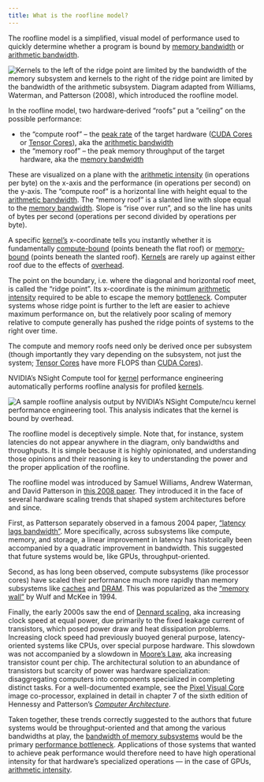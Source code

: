 ```yaml
---
title: What is the roofline model?
---
```


The roofline model is a simplified, visual model of performance used to quickly determine whether a program is bound by [memory bandwidth](https://www.notion.so/GPU-Performance-Glossary-2251e7f1694980bd93e4f67a75c6e489?pvs=21) or [arithmetic bandwidth](https://www.notion.so/GPU-Performance-Glossary-2251e7f1694980bd93e4f67a75c6e489?pvs=21).

![[Kernels](https://www.notion.so/gpu-glossary/device-software/kernel) to the left of the ridge point are [limited by the bandwidth of the memory subsystem](https://www.notion.so/GPU-Performance-Glossary-2251e7f1694980bd93e4f67a75c6e489?pvs=21) and [kernels](https://www.notion.so/gpu-glossary/device-software/kernel) to the right of the ridge point are [limited by the bandwidth of the arithmetic subsystem](https://www.notion.so/GPU-Performance-Glossary-2251e7f1694980bd93e4f67a75c6e489?pvs=21). Diagram adapted from [Williams, Waterman, and Patterson (2008)](https://people.eecs.berkeley.edu/~kubitron/cs252/handouts/papers/RooflineVyNoYellow.pdf), which introduced the roofline model.](GPU%20Performance%20Glossary%202251e7f1694980bd93e4f67a75c6e489/terminal-roofline-model(1)%201.png)

In the roofline model, two hardware‑derived “roofs” put a “ceiling” on the possible performance:

- the “compute roof” – the [peak rate](https://www.notion.so/GPU-Performance-Glossary-2251e7f1694980bd93e4f67a75c6e489?pvs=21) of the target hardware ([CUDA Cores](modal.com/gpu-glossary/device-hardware/cuda-core) or [Tensor Cores](https://modal.com/gpu-glossary/device-hardware/tensor-core)), aka the [arithmetic bandwidth](https://www.notion.so/GPU-Performance-Glossary-2251e7f1694980bd93e4f67a75c6e489?pvs=21)
- the “memory roof” – the peak memory throughput of the target hardware, aka the [memory bandwidth](https://www.notion.so/GPU-Performance-Glossary-2251e7f1694980bd93e4f67a75c6e489?pvs=21)

These are visualized on a plane with the [arithmetic intensity](https://www.notion.so/GPU-Performance-Glossary-2251e7f1694980bd93e4f67a75c6e489?pvs=21) (in operations per byte) on the x-axis and the performance (in operations per second) on the y-axis. The “compute roof” is a horizontal line with height equal to the [arithmetic bandwidth](https://www.notion.so/GPU-Performance-Glossary-2251e7f1694980bd93e4f67a75c6e489?pvs=21). The “memory roof” is a slanted line with slope equal to the [memory bandwidth](https://www.notion.so/GPU-Performance-Glossary-2251e7f1694980bd93e4f67a75c6e489?pvs=21). Slope is “rise over run”, and so the line has units of bytes per second (operations per second divided by operations per byte).

A specific [kernel’s](https://www.notion.so/gpu-glossary/device-software/kernel) x-coordinate tells you instantly whether it is fundamentally [compute-bound](https://www.notion.so/GPU-Performance-Glossary-2251e7f1694980bd93e4f67a75c6e489?pvs=21) (points beneath the flat roof) or [memory-bound](https://www.notion.so/GPU-Performance-Glossary-2251e7f1694980bd93e4f67a75c6e489?pvs=21) (points beneath the slanted roof). [Kernels](https://www.notion.so/gpu-glossary/device-software/kernel) are rarely up against either roof due to the effects of [overhead](https://www.notion.so/GPU-Performance-Glossary-2251e7f1694980bd93e4f67a75c6e489?pvs=21).

The point on the boundary, i.e. where the diagonal and horizontal roof meet, is called the “ridge point”. Its x-coordinate is the minimum [arithmetic intensity](https://www.notion.so/GPU-Performance-Glossary-2251e7f1694980bd93e4f67a75c6e489?pvs=21) required to be able to escape the memory [bottleneck](https://www.notion.so/GPU-Performance-Glossary-2251e7f1694980bd93e4f67a75c6e489?pvs=21). Computer systems whose ridge point is further to the left are easier to achieve maximum performance on, but the relatively poor scaling of memory relative to compute generally has pushed the ridge points of systems to the right over time.

The compute and memory roofs need only be derived once per subsystem (though importantly they vary depending on the subsystem, not just the system; [Tensor Cores](https://modal.com/gpu-glossary/device-hardware/tensor-core) have more FLOPS than [CUDA Cores](modal.com/gpu-glossary/device-hardware/cuda-core)).

NVIDIA’s NSight Compute tool for [kernel](https://www.notion.so/gpu-glossary/device-software/kernel) performance engineering automatically performs roofline analysis for profiled [kernels](https://www.notion.so/gpu-glossary/device-software/kernel).

![A sample roofline analysis output by NVIDIA’s NSight Compute/`ncu` kernel performance engineering tool. This analysis indicates that the kernel is bound by overhead.](GPU%20Performance%20Glossary%202251e7f1694980bd93e4f67a75c6e489/image.png)

The roofline model is deceptively simple. Note that, for instance, system latencies do not appear anywhere in the diagram, only bandwidths and throughputs. It is simple because it is highly opinionated, and understanding those opinions and their reasoning is key to understanding the power and the proper application of the roofline.

The roofline model was introduced by Samuel Williams, Andrew Waterman, and David Patterson in [this 2008 paper](https://people.eecs.berkeley.edu/~kubitron/cs252/handouts/papers/RooflineVyNoYellow.pdf). They introduced it in the face of several hardware scaling trends that shaped system architectures before and since.

First, as Patterson separately observed in a famous 2004 paper, [“latency lags bandwidth”](https://dl.acm.org/doi/pdf/10.1145/1022594.1022596). More specifically, across subsystems like compute, memory, and storage, a linear improvement in latency has historically been accompanied by a quadratic improvement in bandwidth. This suggested that future systems would be, like GPUs, throughput-oriented.

Second, as has long been observed, compute subsystems (like processor cores) have scaled their performance much more rapidly than memory subsystems like [caches](https://modal.com/gpu-glossary/device-hardware/l1-data-cache) and [DRAM](https://modal.com/gpu-glossary/device-hardware/gpu-ram). This was popularized as the [“memory wall”](https://www.eecs.ucf.edu/~lboloni/Teaching/EEL5708_2006/slides/wulf94.pdf) by Wulf and McKee in 1994.

Finally, the early 2000s saw the end of [Dennard scaling](https://en.wikipedia.org/wiki/Dennard_scaling), aka increasing clock speed at equal power, due primarily to the fixed leakage current of transistors, which posed power draw and heat dissipation problems. Increasing clock speed had previously buoyed general purpose, latency-oriented systems like CPUs, over special purpose hardware. This slowdown was not accompanied by a slowdown in [Moore’s Law](https://en.wikipedia.org/wiki/Moore%27s_law), aka increasing transistor count per chip. The architectural solution to an abundance of transistors but scarcity of power was hardware specialization: disaggregating computers into components specialized in completing distinct tasks. For a well-documented example, see the [Pixel Visual Core](https://blog.google/products/pixel/pixel-visual-core-image-processing-and-machine-learning-pixel-2/) image co-processor, explained in detail in chapter 7 of the sixth edition of Hennessy and Patterson’s [*Computer Architecture*](https://archive.org/details/computerarchitectureaquantitativeapproach6thedition/page/n13/mode/2up).

Taken together, these trends correctly suggested to the authors that future systems would be throughput-oriented and that among the various bandwidths at play, the [bandwidth of memory subsystems](https://www.notion.so/GPU-Performance-Glossary-2251e7f1694980bd93e4f67a75c6e489?pvs=21) would be the primary [performance bottleneck](https://www.notion.so/GPU-Performance-Glossary-2251e7f1694980bd93e4f67a75c6e489?pvs=21). Applications of those systems that wanted to achieve peak performance would therefore need to have high operational intensity for that hardware’s specialized operations — in the case of GPUs, [arithmetic intensity](https://www.notion.so/GPU-Performance-Glossary-2251e7f1694980bd93e4f67a75c6e489?pvs=21).
